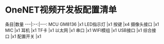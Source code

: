 # OneNET视频开发板配置清单
条目|数量
---|:--:|---:
MCU GM8136 |x1
LED指示灯 |x1
按键 |x4
摄像头接口 |x1
MIC |x1
耳机 |x1
TF卡 |x1
以太网 |x1
串口 |x1
WIFI模组 |x1
USB接口 |x1
综合接口 |x1
配置开关 |x1





